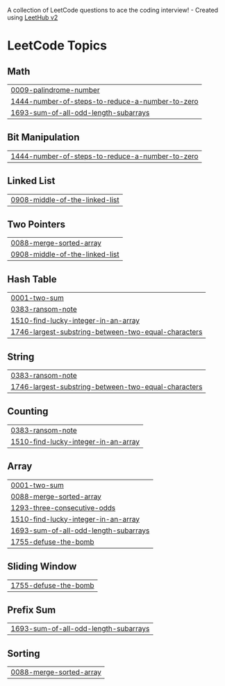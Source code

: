 A collection of LeetCode questions to ace the coding interview! - Created using [LeetHub v2](https://github.com/arunbhardwaj/LeetHub-2.0)
<!---LeetCode Topics Start-->
# LeetCode Topics
## Math
|  |
| ------- |
| [0009-palindrome-number](https://github.com/jackflaggg/LeetCode/tree/master/0009-palindrome-number) |
| [1444-number-of-steps-to-reduce-a-number-to-zero](https://github.com/jackflaggg/LeetCode/tree/master/1444-number-of-steps-to-reduce-a-number-to-zero) |
| [1693-sum-of-all-odd-length-subarrays](https://github.com/jackflaggg/LeetCode/tree/master/1693-sum-of-all-odd-length-subarrays) |
## Bit Manipulation
|  |
| ------- |
| [1444-number-of-steps-to-reduce-a-number-to-zero](https://github.com/jackflaggg/LeetCode/tree/master/1444-number-of-steps-to-reduce-a-number-to-zero) |
## Linked List
|  |
| ------- |
| [0908-middle-of-the-linked-list](https://github.com/jackflaggg/LeetCode/tree/master/0908-middle-of-the-linked-list) |
## Two Pointers
|  |
| ------- |
| [0088-merge-sorted-array](https://github.com/jackflaggg/LeetCode/tree/master/0088-merge-sorted-array) |
| [0908-middle-of-the-linked-list](https://github.com/jackflaggg/LeetCode/tree/master/0908-middle-of-the-linked-list) |
## Hash Table
|  |
| ------- |
| [0001-two-sum](https://github.com/jackflaggg/LeetCode/tree/master/0001-two-sum) |
| [0383-ransom-note](https://github.com/jackflaggg/LeetCode/tree/master/0383-ransom-note) |
| [1510-find-lucky-integer-in-an-array](https://github.com/jackflaggg/LeetCode/tree/master/1510-find-lucky-integer-in-an-array) |
| [1746-largest-substring-between-two-equal-characters](https://github.com/jackflaggg/LeetCode/tree/master/1746-largest-substring-between-two-equal-characters) |
## String
|  |
| ------- |
| [0383-ransom-note](https://github.com/jackflaggg/LeetCode/tree/master/0383-ransom-note) |
| [1746-largest-substring-between-two-equal-characters](https://github.com/jackflaggg/LeetCode/tree/master/1746-largest-substring-between-two-equal-characters) |
## Counting
|  |
| ------- |
| [0383-ransom-note](https://github.com/jackflaggg/LeetCode/tree/master/0383-ransom-note) |
| [1510-find-lucky-integer-in-an-array](https://github.com/jackflaggg/LeetCode/tree/master/1510-find-lucky-integer-in-an-array) |
## Array
|  |
| ------- |
| [0001-two-sum](https://github.com/jackflaggg/LeetCode/tree/master/0001-two-sum) |
| [0088-merge-sorted-array](https://github.com/jackflaggg/LeetCode/tree/master/0088-merge-sorted-array) |
| [1293-three-consecutive-odds](https://github.com/jackflaggg/LeetCode/tree/master/1293-three-consecutive-odds) |
| [1510-find-lucky-integer-in-an-array](https://github.com/jackflaggg/LeetCode/tree/master/1510-find-lucky-integer-in-an-array) |
| [1693-sum-of-all-odd-length-subarrays](https://github.com/jackflaggg/LeetCode/tree/master/1693-sum-of-all-odd-length-subarrays) |
| [1755-defuse-the-bomb](https://github.com/jackflaggg/LeetCode/tree/master/1755-defuse-the-bomb) |
## Sliding Window
|  |
| ------- |
| [1755-defuse-the-bomb](https://github.com/jackflaggg/LeetCode/tree/master/1755-defuse-the-bomb) |
## Prefix Sum
|  |
| ------- |
| [1693-sum-of-all-odd-length-subarrays](https://github.com/jackflaggg/LeetCode/tree/master/1693-sum-of-all-odd-length-subarrays) |
## Sorting
|  |
| ------- |
| [0088-merge-sorted-array](https://github.com/jackflaggg/LeetCode/tree/master/0088-merge-sorted-array) |
<!---LeetCode Topics End-->